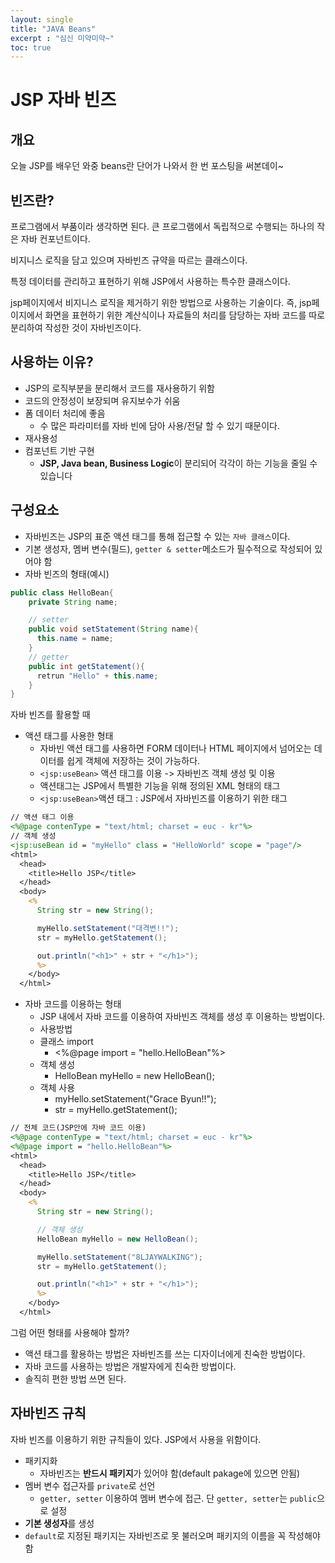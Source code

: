 ```yaml
---
layout: single
title: "JAVA Beans"
excerpt : "심신 미약미약~"
toc: true
---
```


# JSP 자바 빈즈

## 개요
오늘 JSP를 배우던 와중 beans란 단어가 나와서 한 번 포스팅을 써본데이~


## 빈즈란?
프로그램에서 부품이라 생각하면 된다. 큰 프로그램에서 독립적으로 수행되는 하나의 작은 자바 컨포넌트이다. 

비지니스 로직을 담고 있으며 자바빈즈 규약을 따르는 클래스이다. 

특정 데이터를 관리하고 표현하기 위해 JSP에서 사용하는 특수한 클래스이다.

jsp페이지에서 비지니스 로직을 제거하기 위한 방법으로 사용하는 기술이다. 즉, 
jsp페이지에서 화면을 표현하기 위한 계산식이나 자료들의 처리를 담당하는 자바 코드를 따로 분리하여 작성한 것이 자바빈즈이다.


## 사용하는 이유?
- JSP의 로직부분을 분리해서 코드를 재사용하기 위함
- 코드의 안정성이 보장되며 유지보수가 쉬움 
- 폼 데이터 처리에 좋음
  - 수 많은 파라미터를 자바 빈에 담아 사용/전달 할 수 있기 때문이다.
- 재사용성
- 컴포넌트 기반 구현
  - **JSP, Java bean, Business Logic**이 분리되어 각각이 하는 기능을 줄일 수 있습니다

## 구성요소 
- 자바빈즈는 JSP의 표준 액션 태그를 통해 접근할 수 있는 `자바 클래스`이다.
- 기본 생성자, 멤버 변수(필드), `getter & setter`메소드가 필수적으로 작성되어 있어야 함
- 자바 빈즈의 형태(예시)
```java
public class HelloBean{
    private String name;

    // setter
    public void setStatement(String name){
      this.name = name;
    }
    // getter
    public int getStatement(){
      retrun "Hello" + this.name;
    }
}
```
자바 빈즈를 활용할 때   
- 액션 태그를 사용한 형태
  - 자바빈 액션 태그를 사용하면 FORM 데이터나 HTML 페이지에서 넘어오는 데이터를 쉽게 객체에 저장하는 것이 가능하다. 
  - `<jsp:useBean>` 액션 태그를 이용 -> 자바빈즈 객체 생성 및 이용
  - 액션태그는 JSP에서 특별한 기능을 위해 정의된 XML 형태의 태그 
  - `<jsp:useBean>`액션 태그 : JSP에서 자바빈즈를 이용하기 위한 태그 

  
```jsp
// 액션 태그 이용
<%@page contenType = "text/html; charset = euc - kr"%>
// 객체 생성
<jsp:useBean id = "myHello" class = "HelloWorld" scope = "page"/>
<html>
  <head>
    <title>Hello JSP</title>
  </head>
  <body>
    <%
      String str = new String();

      myHello.setStatement("대격변!!");
      str = myHello.getStatement();

      out.println("<h1>" + str + "</h1>");
      %>
    </body>
  </html>
  ```

- 자바 코드를 이용하는 형태
   - JSP 내에서 자바 코드를 이용하여 자바빈즈 객체를 생성 후 이용하는 방법이다. 
   - 사용방법
   - 클래스 import 
        - <%@page import = "hello.HelloBean"%>
   - 객체 생성 
        - HelloBean myHello = new HelloBean();
   - 객체 사용 
        - myHello.setStatement("Grace Byun!!");
        - str = myHello.getStatement();


```jsp
// 전체 코드(JSP안에 자바 코드 이용)
<%@page contenType = "text/html; charset = euc - kr"%>
<%@page import = "hello.HelloBean"%>
<html>
  <head>
    <title>Hello JSP</title>
  </head>
  <body>
    <%
      String str = new String();

      // 객체 생성
      HelloBean myHello = new HelloBean();

      myHello.setStatement("8LJAYWALKING");
      str = myHello.getStatement();

      out.println("<h1>" + str + "</h1>");
      %>
    </body>
  </html>
```

그럼 어떤 형태를 사용해야 할까? 
- 액션 태그를 활용하는 방법은 자바빈즈를 쓰는 디자이너에게 친숙한 방법이다.
- 자바 코드를 사용하는 방법은 개발자에게 친숙한 방법이다. 
- 솔직히 편한 방법 쓰면 된다. 


## 자바빈즈 규칙

자바 빈즈를 이용하기 위한 규칙들이 있다. JSP에서 사용을 위함이다.

- 패키지화 
  - 자바빈즈는 **반드시 패키지**가 있어야 함(default pakage에 있으면 안됨)
- 멤버 변수 접근자를 `private`로 선언
  - `getter, setter` 이용하여 멤버 변수에 접근. 단 `getter, setter`는 `public`으로 설정
- **기본 생성자**를 생성
- `default`로 지정된 패키지는 자바빈즈로 못 불러오며 패키지의 이름을 꼭 작성해야함


